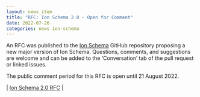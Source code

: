 ```yaml
---
layout: news_item
title: "RFC: Ion Schema 2.0 - Open for Comment"
date: 2022-07-26
categories: news ion-schema
---
```


An RFC was published to the [Ion Schema](https://github.com/amzn/ion-schema) GitHub repository proposing a new major version of Ion Schema. Questions, comments, and suggestions are welcome and can be added to the ‘Conversation’ tab of the pull request or linked issues.

The public comment period for this RFC is open until 21 August 2022. 

| [Ion Schema 2.0 RFC](https://github.com/amzn/ion-schema/pull/69) |
